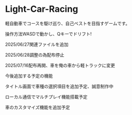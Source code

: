 # Light-Car-Racing

軽自動車でコースを駆け巡り、自己ベストを目指すゲームです。

操作方法WASDで動かし、Qキーでドリフト!

2025/06/27関連ファイルを追加

2025/06/28調整の為配布停止

2025/07/16配布再開、車を俺の車から軽トラックに変更

今後追加する予定の機能

タイトル画面で車種の選択項目を追加予定、誠意制作中

ローカル通信でマルチプレイ機能搭載予定

車のカスタマイズ機能を追加予定
